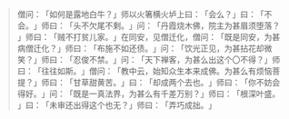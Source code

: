 
> 僧问：​「如何是露地白牛？​」师以火箸横火垆上曰：​「会么？​」曰：​「不会。​」师曰：​「头不欠尾不剩。​」问：​「丹霞烧木佛，院主为甚眉须堕落？​」师曰：​「贼不打贫儿家。​」在同安，见僧迁化，僧问：​「既是同安，为甚病僧迁化？​」师曰：​「布施不如还债。​」问：​「饮光正见，为甚拈花却微笑？​」师曰：​「忍俊不禁。​」问：​「天下禅客，为甚么出这个〇不得？​」师曰：​「往往如斯。​」僧问：​「教中云，始知众生本来成佛。为甚么有烦恼菩提？​」师曰：​「甘草甜黄苦。​」曰：​「却成两个去也。​」师曰：​「你不妨会得好。​」问：​「既是一真法界，为甚么有千差万别？​」师曰：​「根深叶盛。​」曰：​「未审还出得这个也无？​」师曰：​「弄巧成拙。​」
